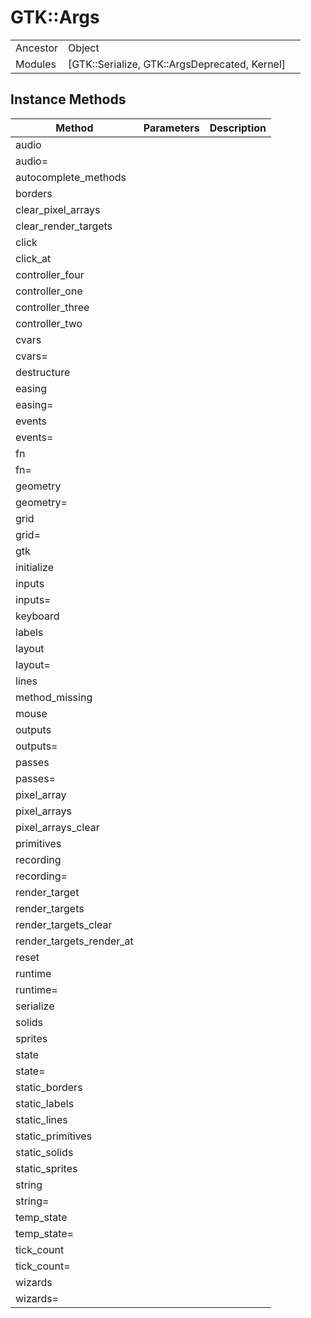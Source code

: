 # GTK::Args
|  |  |  |
| --- | --- | --- |
| Ancestor | Object |
| Modules | [GTK::Serialize, GTK::ArgsDeprecated, Kernel] |


## Instance Methods

| Method | Parameters | Description |
| --- | --- | --- |
| audio |  |  |
| audio= |  |  |
| autocomplete_methods |  |  |
| borders |  |  |
| clear_pixel_arrays |  |  |
| clear_render_targets |  |  |
| click |  |  |
| click_at |  |  |
| controller_four |  |  |
| controller_one |  |  |
| controller_three |  |  |
| controller_two |  |  |
| cvars |  |  |
| cvars= |  |  |
| destructure |  |  |
| easing |  |  |
| easing= |  |  |
| events |  |  |
| events= |  |  |
| fn |  |  |
| fn= |  |  |
| geometry |  |  |
| geometry= |  |  |
| grid |  |  |
| grid= |  |  |
| gtk |  |  |
| initialize |  |  |
| inputs |  |  |
| inputs= |  |  |
| keyboard |  |  |
| labels |  |  |
| layout |  |  |
| layout= |  |  |
| lines |  |  |
| method_missing |  |  |
| mouse |  |  |
| outputs |  |  |
| outputs= |  |  |
| passes |  |  |
| passes= |  |  |
| pixel_array |  |  |
| pixel_arrays |  |  |
| pixel_arrays_clear |  |  |
| primitives |  |  |
| recording |  |  |
| recording= |  |  |
| render_target |  |  |
| render_targets |  |  |
| render_targets_clear |  |  |
| render_targets_render_at |  |  |
| reset |  |  |
| runtime |  |  |
| runtime= |  |  |
| serialize |  |  |
| solids |  |  |
| sprites |  |  |
| state |  |  |
| state= |  |  |
| static_borders |  |  |
| static_labels |  |  |
| static_lines |  |  |
| static_primitives |  |  |
| static_solids |  |  |
| static_sprites |  |  |
| string |  |  |
| string= |  |  |
| temp_state |  |  |
| temp_state= |  |  |
| tick_count |  |  |
| tick_count= |  |  |
| wizards |  |  |
| wizards= |  |  |
